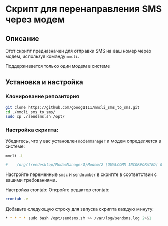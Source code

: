 # Скрипт для перенаправления SMS через модем

## Описание

Этот скрипт предназначен для отправки SMS на ваш номер через модем, используя команду `mmcli`.

Поддерживается только один модем в системе

## Установка и настройка

### Клонирование репозитория
   ```bash
   git clone https://github.com/gooog1111/mmcli_sms_to_sms.git
   cd ./mmcli_sms_to_sms/
   sudo cp ./sendsms.sh /opt/
   ```
### Настройка скрипта:

Убедитесь, что у вас установлен `modemmanager` и модем определяется в системе:
```bash
mmcli -L

#    /org/freedesktop/ModemManager1/Modem/2 [QUALCOMM INCORPORATED] 0

```
Настройте переменные `smsc` и `sendnumber` в скрипте в соответствии с вашими требованиями.

Настройка crontab:
Откройте редактор crontab:

```bash
crontab -e
```
Добавьте следующую строку для запуска скрипта каждую минуту:
```bash
* * * * * sudo bash /opt/sendsms.sh >> /var/log/sendsms.log 2>&1

```
